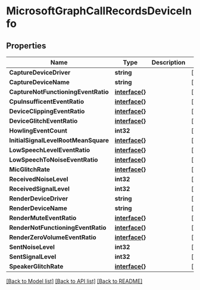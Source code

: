 # MicrosoftGraphCallRecordsDeviceInfo

## Properties

Name | Type | Description | Notes
------------ | ------------- | ------------- | -------------
**CaptureDeviceDriver** | **string** |  | [optional] 
**CaptureDeviceName** | **string** |  | [optional] 
**CaptureNotFunctioningEventRatio** | [**interface{}**](.md) |  | [optional] 
**CpuInsufficentEventRatio** | [**interface{}**](.md) |  | [optional] 
**DeviceClippingEventRatio** | [**interface{}**](.md) |  | [optional] 
**DeviceGlitchEventRatio** | [**interface{}**](.md) |  | [optional] 
**HowlingEventCount** | **int32** |  | [optional] 
**InitialSignalLevelRootMeanSquare** | [**interface{}**](.md) |  | [optional] 
**LowSpeechLevelEventRatio** | [**interface{}**](.md) |  | [optional] 
**LowSpeechToNoiseEventRatio** | [**interface{}**](.md) |  | [optional] 
**MicGlitchRate** | [**interface{}**](.md) |  | [optional] 
**ReceivedNoiseLevel** | **int32** |  | [optional] 
**ReceivedSignalLevel** | **int32** |  | [optional] 
**RenderDeviceDriver** | **string** |  | [optional] 
**RenderDeviceName** | **string** |  | [optional] 
**RenderMuteEventRatio** | [**interface{}**](.md) |  | [optional] 
**RenderNotFunctioningEventRatio** | [**interface{}**](.md) |  | [optional] 
**RenderZeroVolumeEventRatio** | [**interface{}**](.md) |  | [optional] 
**SentNoiseLevel** | **int32** |  | [optional] 
**SentSignalLevel** | **int32** |  | [optional] 
**SpeakerGlitchRate** | [**interface{}**](.md) |  | [optional] 

[[Back to Model list]](../README.md#documentation-for-models) [[Back to API list]](../README.md#documentation-for-api-endpoints) [[Back to README]](../README.md)


